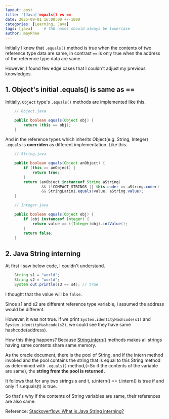 ```yaml
---
layout: post
title: '[Java]'equals() vs ==
date: 2025-09-01 16:00:00 +/-1000
categories: [Learning, Java]
tags: [java]     # TAG names should always be lowercase
author: mayRhee
---
```


Initially I knew that `.equals()` method is true when the contents of two reference type data are same,
in contrast `==` is only true when the address of the reference type data are same.

However, I found few edge cases that I couldn't adjust my previous knowledges.

## 1. Object's initial .equals() is same as ==

Initially, `Object` type's `.equals()` methods are implemented like this.

```java
    // Object.java

    public boolean equals(Object obj) {
        return (this == obj);
    }
```

And in the reference types which inherits Object(e.g. String, Integer) `.equals` is **overriden** as different implementation.
Like this.

```java
    // String.java

    public boolean equals(Object anObject) {
        if (this == anObject) {
            return true;
        }
        return (anObject instanceof String aString)
                && (!COMPACT_STRINGS || this.coder == aString.coder)
                && StringLatin1.equals(value, aString.value);
    }
```

```java
    // Integer.java

    public boolean equals(Object obj) {
        if (obj instanceof Integer) {
            return value == ((Integer)obj).intValue();
        }
        return false;
    }
```

## 2. Java String interning

At first I saw below code, I couldn't understand.

```java
    String s1 = "world";
    String s2 = "world";
    System.out.println(s3 == s4); // true
```

I thought that the value will be `false`. 

Since s1 and s2 are different reference type variable, I assumed the address would be different.

However, it was not true. if we print `System.identityHashcode(s1)` and `System.identityHashcode(s2)`, we could see they have same hashcode(address).

How this thing happens? Because [String.intern()](http://docs.oracle.com/javase/7/docs/api/java/lang/String.html#intern()) methods makes all strings having same contents share same memory. 

As the oracle document, there is the pool of String, and if the intern method invoked and the pool contains the string that is equal to this String method as determined with `.equals()` method,(=So if the contents of the variable are same), the **string from the pool is returned.**

It follows that for any two strings s and t, s.intern() == t.intern() is true if and only if s.equals(t) is true.

So that's why if the contents of String variables are same, their references are also same.

Reference: [Stackoverflow: What is Java String interning?](https://stackoverflow.com/questions/10578984/what-is-java-string-interning)